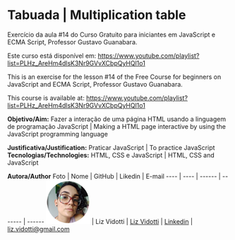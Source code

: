 # Tabuada | Multiplication table

Exercício da aula #14 do Curso Gratuito para iniciantes em JavaScript e ECMA Script, Professor Gustavo Guanabara.

Este curso está disponível em: https://www.youtube.com/playlist?list=PLHz_AreHm4dlsK3Nr9GVvXCbpQyHQl1o1

This is an exercise for the lesson #14 of the Free Course for beginners on JavaScript and ECMA Script, Professor Gustavo Guanabara.

This course is available at: https://www.youtube.com/playlist?list=PLHz_AreHm4dlsK3Nr9GVvXCbpQyHQl1o1

**Objetivo/Aim:** Fazer a interação de uma página HTML usando a linguagem de programação JavaScript | Making a HTML page interactive by using the JavaScript programming language

**Justificativa/Justification:** Praticar JavaScript | To practice JavaScript
**Tecnologias/Technologies:** HTML, CSS e JavaScript | HTML, CSS and JavaScript

**Autora/Author**
Foto | Nome | GitHub | Likedin | E-mail
---- | ---- | ------ | ------- | ------
<img src="./img/perfil.png" width="100px">  | Liz Vidotti | [Liz Vidotti](https://github.com/lizvidotti91) | [Linkedin](https://www.linkedin.com/in/elisetevidotti/) | liz.vidotti@gmail.com
